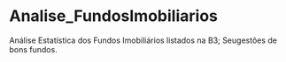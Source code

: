 # Analise_FundosImobiliarios
Análise Estatística dos Fundos Imobiliários listados na B3; Seugestões de bons fundos.
